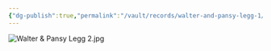 ```yaml
---
{"dg-publish":true,"permalink":"/vault/records/walter-and-pansy-legg-1/","tags":["Pansy-McClung","Walter-Legg"]}
---
```


![Walter & Pansy Legg 2.jpg](/img/user/assets/Walter_&_Pansy_Legg.1.resources/Walter%20&%20Pansy%20Legg%202.jpg)
